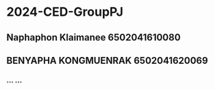 # 2024-CED-GroupPJ
## Naphaphon Klaimanee 6502041610080
## BENYAPHA KONGMUENRAK 6502041620069
### ... ...
